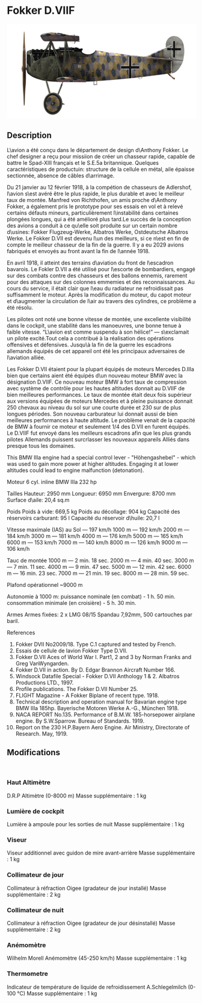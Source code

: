 ﻿# Fokker D.VIIF

![fokkerd7f](../images/fokkerd7f.png)

## Description

L\avion a été conçu dans le département de design d\Anthony Fokker. Le chef designer a reçu pour missiion de créer un chasseur rapide, capable de battre le Spad-XIII français et le S.E.5a britannique. Quelques caractéristiques de productuin: structure de la cellule en métal, aile épaisse sectionnée, absence de câbles d\arrimage.

Du 21 janvier au 12 février 1918, à la compétion de chasseurs de Adlershof, l\avion s\est avéré être le plus rapide, le plus durable et avec le meilleur taux de montée. Manfred von Richthofen, un amis proche d\Anthony Fokker, a également pris le prototype pour ses essais en vol et à relevé certains défauts mineurs, particulièrement l\instabilité dans certaines plongées longues, qui a été amélioré plus tard.Le succès de la conception des avions a conduit à ce qu\elle soit produite sur un certain nombre d\usines: Fokker Flugzeug-Werke, Albatros Werke, Ostdeutsche Albatros Werke. Le Fokker D.VII est devenu l\un des meilleurs, si ce n\est en fin de compte le meilleur chasseur de la fin de la guerre. Il y a eu 2029 avions fabriqués et envoyés au front avant la fin de l\année 1918.

En avril 1918, il atteint des terrains d\aviation du front de l\escadron bavarois. Le Fokler D.VII a été utilisé pour l\escorte de bombardiers, engagé sur des combats contre des chasseurs et des ballons ennemis, rarement pour des attaques sur des colonnes emmemies et des reconnaissances. Au cours du service, il était clair que l\eau du radiateur ne refroidissait pas suffisamment le moteur. Après la modification du moteur, du capot moteur et d\augmenter la circulation de l\air au travers des cylindres, ce problème a été résolu.

Les pilotes ont noté une bonne vitesse de montée, une excellente visibilité dans le cockpit, une stabilité dans les manoeuvres, une bonne tenue à faible vitesse. “L\avion est comme suspendu à son hélice!” — s\exclamait un pilote excité.Tout cela a contribué à la réalisation des opérations offensives et défensives. Jusqu\à la fin de la guerre les escadrons allemands équipés de cet appareil ont été les principaux adversaires de l\aviation alliée.

Les Fokker D.VII étaient pour la plupart équipés de moteurs Mercedes D.IIIa bien que certains aient été équipés d\un nouveau moteur BMW avec la désignation D.VIIF. Ce nouveau moteur BMW à fort taux de compression avec système de contrôle pour les hautes altitudes donnait au D.VIIF de bien meilleures performances. Le taux de montée était deux fois supérieur aux versions équipées de moteurs Mercedes et à pleine puissance donnait 250 chevaux au niveau du sol sur une courte durée et 230 sur de plus longues périodes. Son nouveau carburateur lui donnait aussi de bien meilleures performances à haute altitude. Le problème venait de la capacité de BMW à fournir ce moteur et seulement 1/4 des D.VII en furent équipés. Le D.VIIF fut envoyé dans les meilleurs escadrons afin que les plus grands pilotes Allemands puissent surcrlasser les nouveaux appareils Alliés dans presque tous les domaines.

This BMW IIIa engine had a special control lever - "Höhengashebel" - which was used to gain more power at higher altitudes. Engaging it at lower altitudes could lead to engine malfunction (detonation).


Moteur 6 cyl. inline BMW IIIa 232 hp

Tailles
Hauteur: 2950 mm
Longueur: 6950 mm
Envergure: 8700 mm
Surface d\aile: 20,4 sq.m

Poids
Poids à vide: 669,5 kg
Poids au décollage: 904 kg
Capacité des réservoirs carburant: 95 l
Capacité du réservoir d\huile: 20,7 l

Vitesse maximale (IAS)
au Sol — 197 km/h
1000 m — 192 km/h
2000 m — 184 km/h
3000 m — 181 km/h
4000 m — 176 km/h
5000 m — 165 km/h
6000 m — 153 km/h
7000 m — 140 km/h
8000 m — 126 km/h
9000 m — 106 km/h

Tauc de montée
1000 m —  2 min. 18 sec.
2000 m —  4 min. 40 sec.
3000 m —  7 min. 11 sec.
4000 m —  9 min. 47 sec.
5000 m — 12 min. 42 sec.
6000 m — 16 min. 23 sec.
7000 m — 21 min. 19 sec.
8000 m — 28 min. 59 sec.

Plafond opérationnel ~9000 m

Autonomie à 1000 m:
puissance nominale (en combat) - 1 h. 50 min.
consommation minimale (en croisière) - 5 h. 30 min.

Armes
Armes fixées: 2 х LMG 08/15 Spandau 7,92mm, 500 cartouches par baril.

References
1) Fokker DVII No2009/18. Type C.1 captured and tested by French.
2) Essais de cellule de lavion Fokker Type D.VII.
3) Fokker D.VII Aces of World War I. Part1, 2 and 3 by Norman Franks and Greg VanWyngarden.
4) Fokker D.VII in action. By D. Edgar Brannon Aircraft Number 166.
5) Windsock Datafile Special - Fokker D.VII Anthology 1 & 2. Albatros Productions LTD., 1997.
6) Profile publications. The Fokker D.VII Number 25.
7) FLIGHT Magazine - A Fokker Biplane of recent type. 1918.
8) Technical description and operation manual for Bavarian engine type BMW IIIa 185hp. Bayerische Motoren Werke A.-G., München 1918.
9) NACA REPORT No.135. Performance of B.M.W. 185-horsepower airplane engine. By S.W.Sparrow. Bureau of Standards. 1919.
10) Report on the 230 H.P.Bayern Aero Engine. Air Ministry, Directorate of Research. May, 1919.

## Modifications
﻿

### Haut Altimètre

D.R.P Altimètre (0-8000 m)
Masse supplémentaire : 1 kg
﻿

### Lumière de cockpit

Lumière à ampoule pour les sorties de nuit
Masse supplémentaire : 1 kg
﻿

### Viseur

Viseur additionnel avec guidon de mire avant-arrière
Masse supplémentaire : 1 kg
﻿

### Collimateur de jour

Collimateur à réfraction Oigee (gradateur de jour installé)
Masse supplémentaire : 2 kg
﻿

### Collimateur de nuit

Collimateur à réfraction Oigee (gradateur de jour désinstallé)
Masse supplémentaire : 2 kg
﻿

### Anémomètre

Wilhelm Morell Anémomètre (45-250 km/h)
Masse supplémentaire : 1 kg
﻿

### Thermometre

Indicateur de température de liquide de refroidissement A.Schlegelmilch (0-100 °C)
Masse supplémentaire : 1 kg
